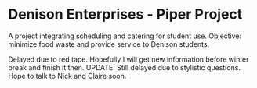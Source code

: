 # Denison Enterprises - Piper Project
A project integrating scheduling and catering for student use.
Objective: minimize food waste and provide service to Denison students.

Delayed due to red tape. Hopefully I will get new information before winter break and finish it then.
UPDATE: Still delayed due to stylistic questions. Hope to talk to Nick and Claire soon.
